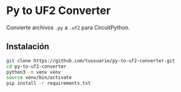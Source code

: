 # Py to UF2 Converter

Convierte archivos `.py` a `.uf2` para CircuitPython.

## Instalación

```bash
git clone https://github.com/tuusuario/py-to-uf2-converter.git
cd py-to-uf2-converter
python3 -m venv venv
source venv/bin/activate
pip install -r requirements.txt
